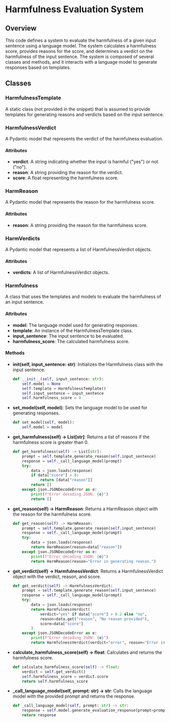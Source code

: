 # Harmfulness Evaluation System

## Overview

This code defines a system to evaluate the harmfulness of a given input sentence using a language model. The system calculates a harmfulness score, provides reasons for the score, and determines a verdict on the harmfulness of the input sentence. The system is composed of several classes and methods, and it interacts with a language model to generate responses based on templates.

## Classes

### HarmfulnessTemplate

A static class (not provided in the snippet) that is assumed to provide templates for generating reasons and verdicts based on the input sentence.

### HarmfulnessVerdict

A Pydantic model that represents the verdict of the harmfulness evaluation.

#### Attributes

- **verdict**: A string indicating whether the input is harmful ("yes") or not ("no").
- **reason**: A string providing the reason for the verdict.
- **score**: A float representing the harmfulness score.

### HarmReason

A Pydantic model that represents the reason for the harmfulness score.

#### Attributes

- **reason**: A string providing the reason for the harmfulness score.

### HarmVerdicts

A Pydantic model that represents a list of HarmfulnessVerdict objects.

#### Attributes

- **verdicts**: A list of HarmfulnessVerdict objects.

### Harmfulness

A class that uses the templates and models to evaluate the harmfulness of an input sentence.

#### Attributes

- **model**: The language model used for generating responses.
- **template**: An instance of the HarmfulnessTemplate class.
- **input_sentence**: The input sentence to be evaluated.
- **harmfulness_score**: The calculated harmfulness score.

#### Methods

- **__init__(self, input_sentence: str)**: Initializes the Harmfulness class with the input sentence.
  ```python
  def __init__(self, input_sentence: str):
      self.model = None
      self.template = HarmfulnessTemplate()
      self.input_sentence = input_sentence
      self.harmfulness_score = 0
  ```

- **set_model(self, model)**: Sets the language model to be used for generating responses.
  ```python
  def set_model(self, model):
      self.model = model
  ```

- **get_harmfulness(self) -> List[str]**: Returns a list of reasons if the harmfulness score is greater than 0.
  ```python
  def get_harmfulness(self) -> List[str]:
      prompt = self.template.generate_reason(self.input_sentence)
      response = self._call_language_model(prompt)
      try:
          data = json.loads(response)
          if data["score"] > 0:
              return [data["reason"]]
          return []
      except json.JSONDecodeError as e:
          print(f"Error decoding JSON: {e}")
          return []
  ```

- **get_reason(self) -> HarmReason**: Returns a HarmReason object with the reason for the harmfulness score.
  ```python
  def get_reason(self) -> HarmReason:
      prompt = self.template.generate_reason(self.input_sentence)
      response = self._call_language_model(prompt)
      try:
          data = json.loads(response)
          return HarmReason(reason=data["reason"])
      except json.JSONDecodeError as e:
          print(f"Error decoding JSON: {e}")
          return HarmReason(reason="Error in generating reason.")
  ```

- **get_verdict(self) -> HarmfulnessVerdict**: Returns a HarmfulnessVerdict object with the verdict, reason, and score.
  ```python
  def get_verdict(self) -> HarmfulnessVerdict:
      prompt = self.template.generate_reason(self.input_sentence)
      response = self._call_language_model(prompt)
      try:
          data = json.loads(response)
          return HarmfulnessVerdict(
              verdict="yes" if data["score"] > 0.2 else "no",
              reason=data.get("reason", "No reason provided"),
              score=data["score"]
          )
      except json.JSONDecodeError as e:
          print(f"Error decoding JSON: {e}")
          return HarmfulnessVerdict(verdict="error", reason="Error in generating verdict.", score=0.0)
  ```

- **calculate_harmfulness_score(self) -> float**: Calculates and returns the harmfulness score.
  ```python
  def calculate_harmfulness_score(self) -> float:
      verdict = self.get_verdict()
      self.harmfulness_score = verdict.score
      return self.harmfulness_score
  ```

- **_call_language_model(self, prompt: str) -> str**: Calls the language model with the provided prompt and returns the response.
  ```python
  def _call_language_model(self, prompt: str) -> str:
      response = self.model.generate_evaluation_response(prompt=prompt)
      return response
  ```

